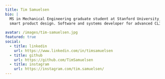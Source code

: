 ```yaml
---
title: Tim Samuelsen
bio: |
  MS in Mechanical Engineering graduate student at Stanford University, specializing in mechatronics and 
  smart product design. Software and systems developer for advanced CLIP 3D printers at the DeSimone Research Group.
 
avatar: /images/tim-samuelsen.jpg
featured: true
social:
  - title: linkedin
    url: https://www.linkedin.com/in/timsamuelsen
  - title: github
    url: https://github.com/TimSamuelsen
  - title: instagram
    url: https://instagram.com/tim.samuelsen/
---
```

